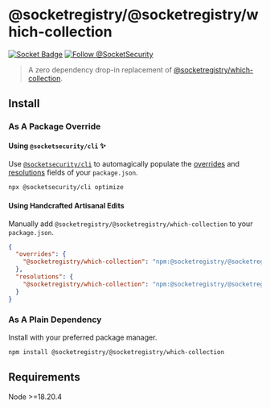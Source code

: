 # @socketregistry/@socketregistry/which-collection

[![Socket Badge](https://socket.dev/api/badge/npm/package/@socketregistry/@socketregistry/which-collection)](https://socket.dev/npm/package/@socketregistry/@socketregistry/which-collection)
[![Follow @SocketSecurity](https://img.shields.io/twitter/follow/SocketSecurity?style=social)](https://twitter.com/SocketSecurity)

> A zero dependency drop-in replacement of
> [@socketregistry/which-collection](https://www.npmjs.com/package/@socketregistry/which-collection).

## Install

### As A Package Override

#### Using `@socketsecurity/cli` :sparkles:

Use [`@socketsecurity/cli`](https://www.npmjs.com/package/@socketsecurity/cli)
to automagically populate the
[overrides](https://docs.npmjs.com/cli/v9/configuring-npm/package-json#overrides)
and [resolutions](https://yarnpkg.com/configuration/manifest#resolutions) fields
of your `package.json`.

```sh
npx @socketsecurity/cli optimize
```

#### Using Handcrafted Artisanal Edits

Manually add `@socketregistry/@socketregistry/which-collection` to your
`package.json`.

```json
{
  "overrides": {
    "@socketregistry/which-collection": "npm:@socketregistry/@socketregistry/which-collection@^1"
  },
  "resolutions": {
    "@socketregistry/which-collection": "npm:@socketregistry/@socketregistry/which-collection@^1"
  }
}
```

### As A Plain Dependency

Install with your preferred package manager.

```sh
npm install @socketregistry/@socketregistry/which-collection
```

## Requirements

Node &gt;=18.20.4
